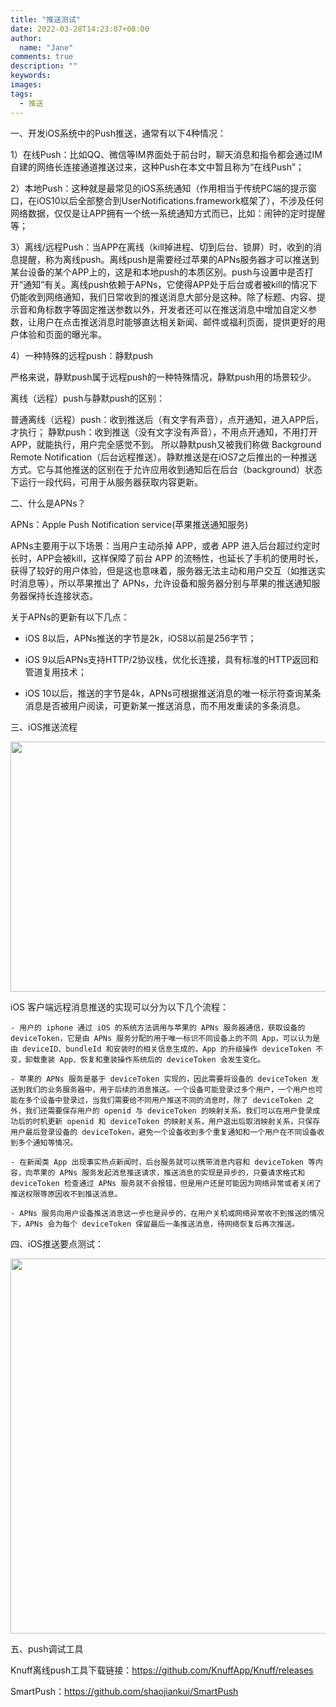 ```yaml
---
title: "推送测试"
date: 2022-03-28T14:23:07+08:00
author:
  name: "Jane"
comments: true
description: ""
keywords:
images:
tags:
  - 推送
---
```


一、开发iOS系统中的Push推送，通常有以下4种情况：

1）在线Push：比如QQ、微信等IM界面处于前台时，聊天消息和指令都会通过IM自建的网络长连接通道推送过来，这种Push在本文中暂且称为“在线Push”；

2）本地Push：这种就是最常见的iOS系统通知（作用相当于传统PC端的提示窗口，在iOS10以后全部整合到UserNotifications.framework框架了），不涉及任何网络数据，仅仅是让APP拥有一个统一系统通知方式而已，比如：闹钟的定时提醒等；

3）离线/远程Push：当APP在离线（kill掉进程、切到后台、锁屏）时，收到的消息提醒，称为离线push。离线push是需要经过苹果的APNs服务器才可以推送到某台设备的某个APP上的，这是和本地push的本质区别。push与设置中是否打开“通知”有关。离线push依赖于APNs，它使得APP处于后台或者被kill的情况下仍能收到网络通知，我们日常收到的推送消息大部分是这种。除了标题、内容、提示音和角标数字等固定推送参数以外，开发者还可以在推送消息中增加自定义参数，让用户在点击推送消息时能够直达相关新闻、邮件或福利页面，提供更好的用户体验和页面的曝光率。

4）一种特殊的远程push：静默push

严格来说，静默push属于远程push的一种特殊情况，静默push用的场景较少。

离线（远程）push与静默push的区别：

普通离线（远程）push：收到推送后（有文字有声音），点开通知，进入APP后，才执行；
静默push：收到推送（没有文字没有声音），不用点开通知，不用打开APP，就能执行，用户完全感觉不到。
所以静默push又被我们称做 Background Remote Notification（后台远程推送）。静默推送是在iOS7之后推出的一种推送方式。它与其他推送的区别在于允许应用收到通知后在后台（background）状态下运行一段代码，可用于从服务器获取内容更新。

二、什么是APNs？

APNs：Apple Push Notification service(苹果推送通知服务)

APNs主要用于以下场景：当用户主动杀掉 APP，或者 APP 进入后台超过约定时长时，APP会被kill，这样保障了前台 APP 的流畅性，也延长了手机的使用时长，获得了较好的用户体验，但是这也意味着，服务器无法主动和用户交互（如推送实时消息等），所以苹果推出了 APNs，允许设备和服务器分别与苹果的推送通知服务器保持长连接状态。

关于APNs的更新有以下几点：

  - iOS 8以后，APNs推送的字节是2k，iOS8以前是256字节；

  - iOS 9以后APNs支持HTTP/2协议栈，优化长连接，具有标准的HTTP返回和管道复用技术；

  - iOS 10以后，推送的字节是4k，APNs可根据推送消息的唯一标示符查询某条消息是否被用户阅读，可更新某一推送消息，而不用发重读的多条消息。



三、iOS推送流程

<img src="/images/push.png" height="400px" width="600px">


iOS 客户端远程消息推送的实现可以分为以下几个流程：

    - 用户的 iphone 通过 iOS 的系统方法调用与苹果的 APNs 服务器通信，获取设备的 deviceToken，它是由 APNs 服务分配的用于唯一标识不同设备上的不同 App，可以认为是由 deviceID、bundleId 和安装时的相关信息生成的，App 的升级操作 deviceToken 不变，卸载重装 App、恢复和重装操作系统后的 deviceToken 会发生变化。

    - 苹果的 APNs 服务是基于 deviceToken 实现的，因此需要将设备的 deviceToken 发送到我们的业务服务器中，用于后续的消息推送。一个设备可能登录过多个用户，一个用户也可能在多个设备中登录过，当我们需要给不同用户推送不同的消息时，除了 deviceToken 之外，我们还需要保存用户的 openid 与 deviceToken 的映射关系。我们可以在用户登录成功后的时机更新 openid 和 deviceToken 的映射关系，用户退出后取消映射关系，只保存用户最后登录设备的 deviceToken，避免一个设备收到多个重复通知和一个用户在不同设备收到多个通知等情况。

    - 在新闻类 App 出现事实热点新闻时，后台服务就可以携带消息内容和 deviceToken 等内容，向苹果的 APNs 服务发起消息推送请求，推送消息的实现是异步的，只要请求格式和 deviceToken 检查通过 APNs 服务就不会报错，但是用户还是可能因为网络异常或者关闭了推送权限等原因收不到推送消息。

    - APNs 服务向用户设备推送消息这一步也是异步的，在用户关机或网络异常收不到推送的情况下，APNs 会为每个 deviceToken 保留最后一条推送消息，待网络恢复后再次推送。



四、iOS推送要点测试：

<img src="/images/push2.png" height="600px" width="600px">


五、push调试工具

Knuff离线push工具下载链接：https://github.com/KnuffApp/Knuff/releases

SmartPush：https://github.com/shaojiankui/SmartPush
